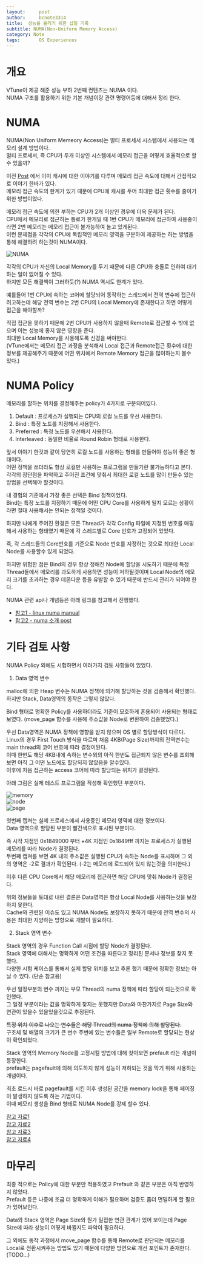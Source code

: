 ```yaml
---
layout:     post
author:     bcnote3314
title:  성능을 올리기 위한 삽질 기록
subtitle: NUMA(Non-Uniform Memory Access)
category: Note
tags: 		OS Experiences
---
```


# 개요

VTune이 제공 해준 성능 부하 2번째 컨텐츠는 NUMA 이다.  
NUMA 구조를 활용하기 위한 기본 개념이랑 관련 명령어등에 대해서 정리 한다.  


# NUMA

NUMA(Non Uniform Memeory Access)는 멀티 프로세서 시스템에서 사용되는 메모리 설계 방법이다.  
멀티 프로세서, 즉 CPU가 두개 이상인 시스템에서 메모리 접근을 어떻게 효율적으로 할수 있을까?  

이전 [Post](https://bcnote3314.github.io/experiences/2021/09/10/%EB%A9%94%EB%AA%A8%EB%A6%AC-%EC%A0%95%EB%A6%AC/) 에서 이미 캐시에 대한 이야기를 다루며 메모리 접근 속도에 대해서 간접적으로 이야기 한바가 있다.  
메모리 접근 속도의 한계가 있기 때문에 CPU에 캐시를 두어 최대한 접근 횟수를 줄이기 위한 방법이었다.  

메모리 접근 속도에 의한 부하는 CPU가 2개 이상인 경우에 더욱 문제가 된다.  
CPU에서 메모리로 접근하는 통로가 한개일 때 1번 CPU가 메모리에 접근하여 사용중이라면 2번 메모리는 메모리 접근이 불가능하여 놀고 있게된다.  
이런 문제점을 각각의 CPU에 독립적인 메모리 영역을 구분하여 제공하는 하는 방법을 통해 해결하려 하는것이 NUMA이다.  

![NUMA](http://drive.google.com/uc?export=view&id=1HDeUYOGfAu903zegLkKza9YjMV6LOv0f)

각각의 CPU가 자신의 Local Memory를 두기 때문에 다른 CPU와 충돌로 인하여 대기하는 일이 없어질 수 있다.  
하지만 모든 해결책이 그러하듯(?) NUMA 역시도 한계가 있다.

예를들어 1번 CPU에 속하는 코어에 할당되어 동작하는 스레드에서 전역 변수에 접근하려고하는데 해당 전역 변수는 2번 CPU의 Local Memory에 존재한다고 하면 어떻게 접근을 해야할까?

직접 접근을 못하기 때문에 2번 CPU가 사용하지 않을때 Remote로 접근할 수 밖에 없으며 이는 성능에 좋지 않은 영향을 준다.  
최대한 Local Memory를 사용해도록 신경을 써야한다.  
(VTune에서는 메모리 접근 과정을 분석해서 Local 접근과 Remote접근 횟수에 대한 정보를 제공해주기 때문에 어떤 위치에서 Remote Memory 접근을 많이하는지 볼수 있다.)

# NUMA Policy

메모리를 할하는 위치를 결정해주는 policy가 4가지로 구분되어있다.  

1. Default : 프로세스가 실행되는 CPU의 로컬 노드를 우선 사용한다.  
2. Bind : 특정 노드를 지정해서 사용한다.
3. Preferred : 특정 노드를 우선해서 사용한다.
4. Interleaved : 동일한 비율로 Round Robin 형태로 사용한다.

앞서 이야기 한것과 같이 당연히 로컬 노드를 사용하는 형태를 만들어야 성능이 좋은 형태이다.  
어떤 정책을 쓰더라도 항상 로컬만 사용하는 프로그램을 만들기란 불가능하다고 본다.  
각각의 장단점을 파악하고 주어진 조건에 맞춰서 최대한 로컬 노드를 많이 만들수 있는 방법을 선택해야 할것이다.  

내 경험의 기준에서 가장 좋은 선택은 Bind 정책이었다.  
Bind는 특정 노드를 지정하기 때문에 어떤 CPU Core를 사용하게 될지 모르는 상황이라면 절대 사용해서는 안되는 정책일 것이다.  

하지만 나에게 주어진 환경은 모든 Thread가 각각 Config 파일에 지정된 번호를 매핑해서 사용하는 형태였기 때문에 각 스레드별로 Core 번호가 고정되어 있었다.  

즉, 각 스레드들의 Core번호를 기준으로 Node 번호를 지정하는 것으로 최대한 Local Node를 사용할수 있게 되었다.  

하지만 위험한 점은 Bind의 경우 항상 정해진 Node에 할당을 시도하기 때문에 특정 Thread들에서 메모리를 과도하게 사용하면 성능이 저하될것이며 Local Node의 메모리 크기를 초과하는 경우 데몬다운 등을 유발할 수 있기 때문에 반드시 관리가 되어야 한다.

NUMA 관련 api나 개념등은 아래 링크를 참고해서 진행했다.  

* [참고1 - linux numa manual](https://man7.org/linux/man-pages/man3/numa.3.html)
* [참고2 - numa 소개 post](https://jihooyim1.gitbooks.io/linuxbasic/content/contents/06.html)


# 기타 검토 사항

NUMA Policy 외에도 시험하면서 여러가지 검토 사항들이 있었다.  

1. Data 영역 변수

malloc에 의한 Heap 변수는 NUMA 정책에 의거해 할당하는 것을 검증해서 확인했다.  
하지만 Stack, Data영역의 동작은 그렇지 않았다.  

Bind 형태로 명확한 Policy를 사용하더라도 기준이 모호하게 혼용되어 사용되는 형태로 보였다. (move_page 함수를 사용해 주소값을 Node로 변환하여 검증했었다.)  

우선 Data영역은 NUMA 정책에 영향을 받지 않으며 OS 별로 할당방식이 다르다.  
Linux의 경우 First Touch 방식을 따르며 처음 4KB(Page Size)까지의 전역변수는 main thread의 코어 번호에 따라 결정이된다.  
이때 한번도 해당 4KB내에 속하는 변수외의 아직 한번도 접근되지 않은 변수를 조회해보면 아직 그 어떤 노드에도 할당되지 않았음을 알수있다.  
이후에 처음 접근하는 access 코어에 따라 할당되는 위치가 결정된다.  

아래 그림은 실제 테스트 프로그램을 작성해 확인했던 부분이다.  

![memory](http://drive.google.com/uc?export=view&id=1IGM19VTOSR_N7CWZFGGtg_U0EEEHguj6)  
![node](http://drive.google.com/uc?export=view&id=18J7hemP2Yg8BUyS9NHoiO--oiNF-F9_3)  
![page](http://drive.google.com/uc?export=view&id=1qey8kfUOEeO6PjZYjtfQiBelrKD-r_yK)

첫번째 캡쳐는 실제 프로세스에서 사용중인 메모리 영역에 대한 정보이다.  
Data 영역으로 할당된 부분이 빨간색으로 표시된 부분이다.  

즉 시작 지점인 0x1849000 부터 +4K 지점인 0x1849fff 까지는 프로세스가 실행된 메모리를 따라 Node가 결정된다.  
두번쨰 캡쳐를 보면 4K 내의 주소값은 실행된 CPU가 속하는 Node를 표시하며 그 외의 영역은 -2로 결과가 확인된다. (-2는 메모리에 로드되어 있지 않는것을 의미한다.)  

이후 다른 CPU Core에서 해당 메모리에 접근하면 해당 CPU에 맞춰 Node가 결정된다.  

위의 정보들을 토대로 내린 결론은 Data영역은 항상 Local Node를 사용하는것을 보장하지 못한다.  
Cache와 관련된 이슈도 있고 NUMA Node도 보장하지 못하기 때문에 전역 변수의 사용은 최대한 지양하는 방향으로 개발이 필요하다. 


2. Stack 영역 변수

Stack 영역의 경우 Function Call 시점에 할당 Node가 결정된다.  
Stack 영역에 대해서는 명확하게 어떤 조건을 따른다고 정리된 문서나 정보를 찾지 못했다.  
다양한 시험 케이스를 통해서 실제 할당 위치를 보고 추론 했기 때문에 정확한 정보는 아닐 수 있다. (단순 참고용)

우선 일정부분의 변수 까지는 부모 Thread의 numa 정책에 따라 할당이 되는것으로 확인했다.  
그 일정 부분이라는 값을 명확하게 찾지는 못했지만 Data와 마찬가지로  Page Size와 연관이 있을수 있을있을것으로 추정된다.

~~특정 위치 이후로 나오는 변수들은 해당 Thread의 numa 정책에 의해 할당된다.~~  
구조체 및 배열의 크기가 큰 변수 주변에 있는 변수들은 일부 Remote로 할당되는 현상이 확인되었다.  

Stack 영역의 Memory Node를 고정시킬 방법에 대해 찾아보면 prefault 라는 개념이 등장한다.  
prefault는 pagefault에 의해 의도하지 않게 성능이 저하되는 것을 막기 위해 사용하는 개념이다.  

최초 로드시 바로 pagefault를 시킨 이후 생성된 공간을 memory lock을 통해 페이징이 발생하지 않도록 하는 기법이다.  
이때 메모리 생성을 Bind 형태로 NUMA Node를 강제 할수 있다.  

[참고 자료1](https://stackoverflow.com/questions/13947446/stack-prefaulting-in-linux-single-or-multiple-faults-needed)  
[참고 자료2](https://stackoverflow.com/questions/5721655/what-is-the-best-way-to-prefault-in-the-stack-for-a-pthreads-thread)  
[참고 자료3](https://rt.wiki.kernel.org/index.php/Threaded_RT-application_with_memory_locking_and_stack_handling_example)  
[참고 자료4](https://stackoverflow.com/questions/10605766/allocating-a-threads-stack-on-a-specific-numa-memory)  

# 마무리

최종 적으로는 Policy에 대한 부분만 적용하였고 Prefault 와 같은 부분은 아직 반영하지 않았다.  
Prefault 등은  나중에 조금 더 명확하게 이해가 필요하며 검증도 좀더 면밀하게 할 필요가 있어보인다.  

Data와 Stack 영역은 Page Size와 뭔가 밀접한 연관 관계가 있어 보이는데 Page Size에 따라 성능이 어떻게 바뀔지도 파악이 필요하다.  

그 외에도 동작 과정에서 move_page 함수를 통해 Remote로 판단되는 메모리를 Local로 전환시켜주는 방법도 있기 때문에 다양한 방면으로 개선 포인트가 존재한다. (TODO...)
